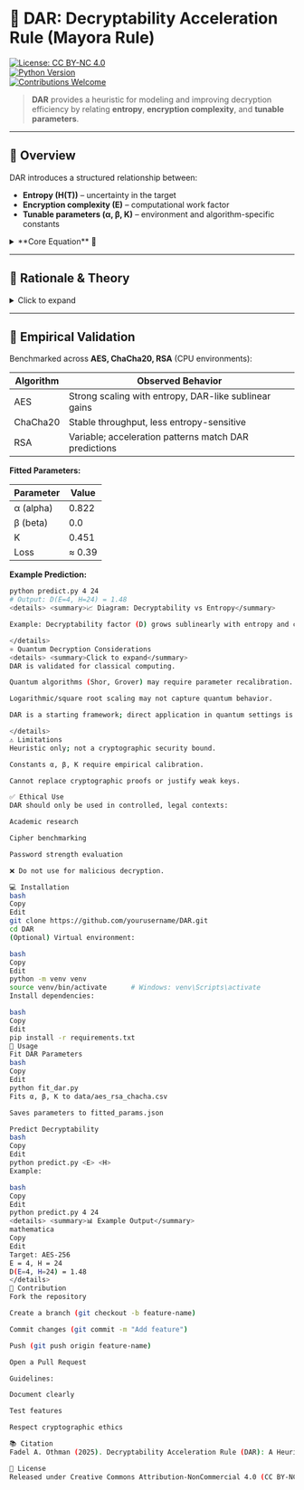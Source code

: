 # 🔐 DAR: Decryptability Acceleration Rule (Mayora Rule)

[![License: CC BY-NC 4.0](https://img.shields.io/badge/License-CC%20BY--NC%204.0-lightgrey.svg)](https://creativecommons.org/licenses/by-nc/4.0/)  
[![Python Version](https://img.shields.io/badge/python-3.9%2B-blue)](https://www.python.org/)  
[![Contributions Welcome](https://img.shields.io/badge/contributions-welcome-brightgreen.svg)]()

> **DAR** provides a heuristic for modeling and improving decryption efficiency by relating **entropy**, **encryption complexity**, and **tunable parameters**.

---

## 📖 Overview

DAR introduces a structured relationship between:

- **Entropy (H(T))** – uncertainty in the target  
- **Encryption complexity (E)** – computational work factor  
- **Tunable parameters (α, β, K)** – environment and algorithm-specific constants  

<details>
<summary>**Core Equation** 🔽</summary>

\[
D = K \cdot \sqrt{\frac{E}{\alpha + \beta \cdot \log_2(1 + H(T))}}
\]

| Symbol | Meaning |
|--------|---------|
| **D** | Decryptability factor (higher → faster/easier decryption) |
| **K** | Scaling constant (environment-specific) |
| **E** | Encryption complexity (e.g., key length, operation count) |
| **α** | Base difficulty constant (irreducible overhead) |
| **β** | Entropy sensitivity constant |
| **H(T)** | Entropy of target (Shannon or statistical measure) |
| **T** | Target distribution (keys, ciphertexts, passwords) |
</details>

---

## 🧠 Rationale & Theory

<details>
<summary>Click to expand</summary>

- **E (Encryption Complexity)**: Upper-bound work factor of the cipher.  
- **Logarithmic Denominator**: Models entropy scaling; `1 + H(T)` avoids division by zero.  
- **α + β log₂(1 + H(T))**: Baseline hardness + tunable entropy influence.  
- **Square Root Scaling**: Models diminishing returns (doubling resources ≠ doubling decryptability).  

</details>

---

## 🔬 Empirical Validation

Benchmarked across **AES, ChaCha20, RSA** (CPU environments):

| Algorithm | Observed Behavior |
|-----------|-----------------|
| AES       | Strong scaling with entropy, DAR-like sublinear gains |
| ChaCha20  | Stable throughput, less entropy-sensitive |
| RSA       | Variable; acceleration patterns match DAR predictions |

**Fitted Parameters:**

| Parameter | Value |
|-----------|-------|
| α (alpha) | 0.822 |
| β (beta)  | 0.0   |
| K         | 0.451 |
| Loss      | ≈ 0.39 |

**Example Prediction:**

```bash
python predict.py 4 24
# Output: D(E=4, H=24) = 1.48
<details> <summary>📈 Diagram: Decryptability vs Entropy</summary>

Example: Decryptability factor (D) grows sublinearly with entropy and complexity.

</details>
⚛️ Quantum Decryption Considerations
<details> <summary>Click to expand</summary>
DAR is validated for classical computing.

Quantum algorithms (Shor, Grover) may require parameter recalibration.

Logarithmic/square root scaling may not capture quantum behavior.

DAR is a starting framework; direct application in quantum settings is not recommended.

</details>
⚠️ Limitations
Heuristic only; not a cryptographic security bound.

Constants α, β, K require empirical calibration.

Cannot replace cryptographic proofs or justify weak keys.

✅ Ethical Use
DAR should only be used in controlled, legal contexts:

Academic research

Cipher benchmarking

Password strength evaluation

❌ Do not use for malicious decryption.

💻 Installation
bash
Copy
Edit
git clone https://github.com/yourusername/DAR.git
cd DAR
(Optional) Virtual environment:

bash
Copy
Edit
python -m venv venv
source venv/bin/activate      # Windows: venv\Scripts\activate
Install dependencies:

bash
Copy
Edit
pip install -r requirements.txt
🚀 Usage
Fit DAR Parameters
bash
Copy
Edit
python fit_dar.py
Fits α, β, K to data/aes_rsa_chacha.csv

Saves parameters to fitted_params.json

Predict Decryptability
bash
Copy
Edit
python predict.py <E> <H>
Example:

bash
Copy
Edit
python predict.py 4 24
<details> <summary>📊 Example Output</summary>
mathematica
Copy
Edit
Target: AES-256
E = 4, H = 24
D(E=4, H=24) = 1.48
</details>
🤝 Contribution
Fork the repository

Create a branch (git checkout -b feature-name)

Commit changes (git commit -m "Add feature")

Push (git push origin feature-name)

Open a Pull Request

Guidelines:

Document clearly

Test features

Respect cryptographic ethics

📚 Citation
Fadel A. Othman (2025). Decryptability Acceleration Rule (DAR): A Heuristic for Modeling Decryption Efficiency. Preprint.

📜 License
Released under Creative Commons Attribution-NonCommercial 4.0 (CC BY-NC 4.0).
